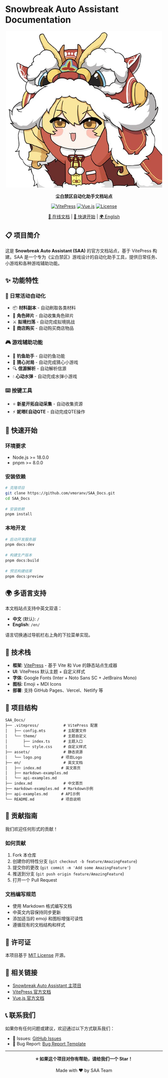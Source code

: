 # Snowbreak Auto Assistant Documentation

<div align="center">

![Logo](./assets/logo.png)

**尘白禁区自动化助手文档站点**

[![VitePress](https://img.shields.io/badge/VitePress-1.6.3-646cff?style=flat-square&logo=vite)](https://vitepress.dev/)
[![Vue.js](https://img.shields.io/badge/Vue.js-3.5.17-4fc08d?style=flat-square&logo=vue.js)](https://vuejs.org/)
[![License](https://img.shields.io/badge/License-MIT-green?style=flat-square)](https://github.com/vmoranv/SAA_Docs/blob/master/LICENSE)

[📖 在线文档](https://your-docs-site.com) | [🚀 快速开始](#快速开始) | [🌍 English](./README_EN.md)

</div>

## 📋 项目简介

这是 **Snowbreak Auto Assistant (SAA)** 的官方文档站点，基于 VitePress 构建。SAA 是一个专为《尘白禁区》游戏设计的自动化助手工具，提供日常任务、小游戏和各种游戏辅助功能。

## ✨ 功能特性

### 🎯 日常活动自动化
- 📦 **材料副本** - 自动刷取各类材料
- 🧩 **角色碎片** - 自动收集角色碎片
- ⚔️ **拟境扫荡** - 自动完成拟境挑战
- 🛒 **商店购买** - 自动购买商店物品

### 🎮 游戏辅助功能
- 🎣 **钓鱼助手** - 自动钓鱼功能
- 💝 **猜心对局** - 自动完成猜心小游戏
- 🔍 **信源解析** - 自动解析信源
- 💧 **心动水弹** - 自动完成水弹小游戏

### ⌨️ 按键工具
- ⭐ **新星开拓自动采集** - 自动收集资源
- ⚡ **妮塔E自动QTE** - 自动完成QTE操作

## 🚀 快速开始

### 环境要求

- Node.js >= 18.0.0
- pnpm >= 8.0.0

### 安装依赖

```bash
# 克隆项目
git clone https://github.com/vmoranv/SAA_Docs.git
cd SAA_Docs

# 安装依赖
pnpm install
```

### 本地开发

```bash
# 启动开发服务器
pnpm docs:dev

# 构建生产版本
pnpm docs:build

# 预览构建结果
pnpm docs:preview
```

## 🌍 多语言支持

本文档站点支持中英文双语：

- **中文** (默认): `/`
- **English**: `/en/`

语言切换通过导航栏右上角的下拉菜单实现。

## 🎨 技术栈

- **框架**: [VitePress](https://vitepress.dev/) - 基于 Vite 和 Vue 的静态站点生成器
- **UI**: VitePress 默认主题 + 自定义样式
- **字体**: Google Fonts (Inter + Noto Sans SC + JetBrains Mono)
- **图标**: Emoji + MDI Icons
- **部署**: 支持 GitHub Pages、Vercel、Netlify 等

## 📁 项目结构

```
SAA_Docs/
├── .vitepress/           # VitePress 配置
│   ├── config.mts        # 主配置文件
│   └── theme/            # 主题自定义
│       ├── index.ts      # 主题入口
│       └── style.css     # 自定义样式
├── assets/               # 静态资源
│   └── logo.png         # 项目Logo
├── en/                   # 英文文档
│   ├── index.md         # 英文首页
│   ├── markdown-examples.md
│   └── api-examples.md
├── index.md              # 中文首页
├── markdown-examples.md  # Markdown示例
├── api-examples.md      # API示例
└── README.md            # 项目说明
```

## 🤝 贡献指南

我们欢迎任何形式的贡献！

### 如何贡献

1. Fork 本仓库
2. 创建你的特性分支 (`git checkout -b feature/AmazingFeature`)
3. 提交你的更改 (`git commit -m 'Add some AmazingFeature'`)
4. 推送到分支 (`git push origin feature/AmazingFeature`)
5. 打开一个 Pull Request

### 文档编写规范

- 使用 Markdown 格式编写文档
- 中英文内容保持同步更新
- 添加适当的 emoji 和图标增强可读性
- 遵循现有的文档结构和样式

## 📄 许可证

本项目基于 [MIT License](https://github.com/vmoranv/SAA_Docs/blob/master/LICENSE) 开源。

## 🔗 相关链接

- [Snowbreak Auto Assistant 主项目](https://github.com/LaoZhuJackson/SnowbreakAutoAssistant)
- [VitePress 官方文档](https://vitepress.dev/)
- [Vue.js 官方文档](https://vuejs.org/)

## 📞 联系我们

如果你有任何问题或建议，欢迎通过以下方式联系我们：

- 💬 Issues: [GitHub Issues](https://github.com/LaoZhuJackson/SnowbreakAutoAssistant/issues)
- 🐛 Bug Report: [Bug Report Template](https://github.com/LaoZhuJackson/SnowbreakAutoAssistant/issues/new?template=bug_report.md)

---

<div align="center">

**⭐ 如果这个项目对你有帮助，请给我们一个 Star！**

Made with ❤️ by SAA Team

</div>